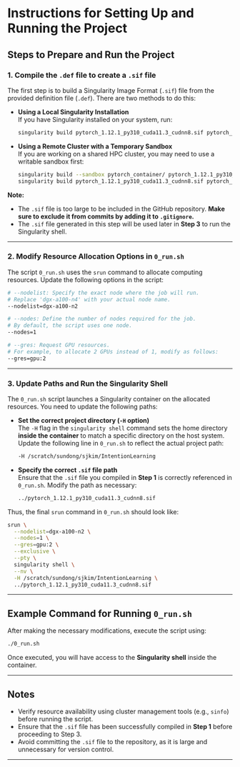# Instructions for Setting Up and Running the Project

## Steps to Prepare and Run the Project

### 1. **Compile the `.def` file to create a `.sif` file**
The first step is to build a Singularity Image Format (`.sif`) file from the provided definition file (`.def`). There are two methods to do this:

- **Using a Local Singularity Installation**  
  If you have Singularity installed on your system, run:

  ```bash
  singularity build pytorch_1.12.1_py310_cuda11.3_cudnn8.sif pytorch_1.12.1_py310_cuda11.3_cudnn8.def
  ```

- **Using a Remote Cluster with a Temporary Sandbox**  
  If you are working on a shared HPC cluster, you may need to use a writable sandbox first:

  ```bash
  singularity build --sandbox pytorch_container/ pytorch_1.12.1_py310_cuda11.3_cudnn8.def
  singularity build pytorch_1.12.1_py310_cuda11.3_cudnn8.sif pytorch_container/
  ```

**Note:**  
- The `.sif` file is too large to be included in the GitHub repository. **Make sure to exclude it from commits by adding it to `.gitignore`.**  
- The `.sif` file generated in this step will be used later in **Step 3** to run the Singularity shell.

---

### 2. **Modify Resource Allocation Options in `0_run.sh`**
The script `0_run.sh` uses the `srun` command to allocate computing resources. Update the following options in the script:

```bash
# --nodelist: Specify the exact node where the job will run.
# Replace 'dgx-a100-n4' with your actual node name.
--nodelist=dgx-a100-n2

# --nodes: Define the number of nodes required for the job.
# By default, the script uses one node.
--nodes=1

# --gres: Request GPU resources.
# For example, to allocate 2 GPUs instead of 1, modify as follows:
--gres=gpu:2
```

---

### 3. **Update Paths and Run the Singularity Shell**
The `0_run.sh` script launches a Singularity container on the allocated resources. You need to update the following paths:

- **Set the correct project directory (`-H` option)**  
  The `-H` flag in the `singularity shell` command sets the home directory **inside the container** to match a specific directory on the host system.  
  Update the following line in `0_run.sh` to reflect the actual project path:

  ```bash
  -H /scratch/sundong/sjkim/IntentionLearning
  ```

- **Specify the correct `.sif` file path**  
  Ensure that the `.sif` file you compiled in **Step 1** is correctly referenced in `0_run.sh`. Modify the path as necessary:

  ```bash
  ../pytorch_1.12.1_py310_cuda11.3_cudnn8.sif
  ```

Thus, the final `srun` command in `0_run.sh` should look like:

```bash
srun \
  --nodelist=dgx-a100-n2 \
  --nodes=1 \
  --gres=gpu:2 \
  --exclusive \
  --pty \
  singularity shell \
  --nv \
  -H /scratch/sundong/sjkim/IntentionLearning \
  ../pytorch_1.12.1_py310_cuda11.3_cudnn8.sif
```

---

## Example Command for Running `0_run.sh`

After making the necessary modifications, execute the script using:

```bash
./0_run.sh
```

Once executed, you will have access to the **Singularity shell** inside the container.

---

## Notes
- Verify resource availability using cluster management tools (e.g., `sinfo`) before running the script.
- Ensure that the `.sif` file has been successfully compiled in **Step 1** before proceeding to Step 3.
- Avoid committing the `.sif` file to the repository, as it is large and unnecessary for version control.

---